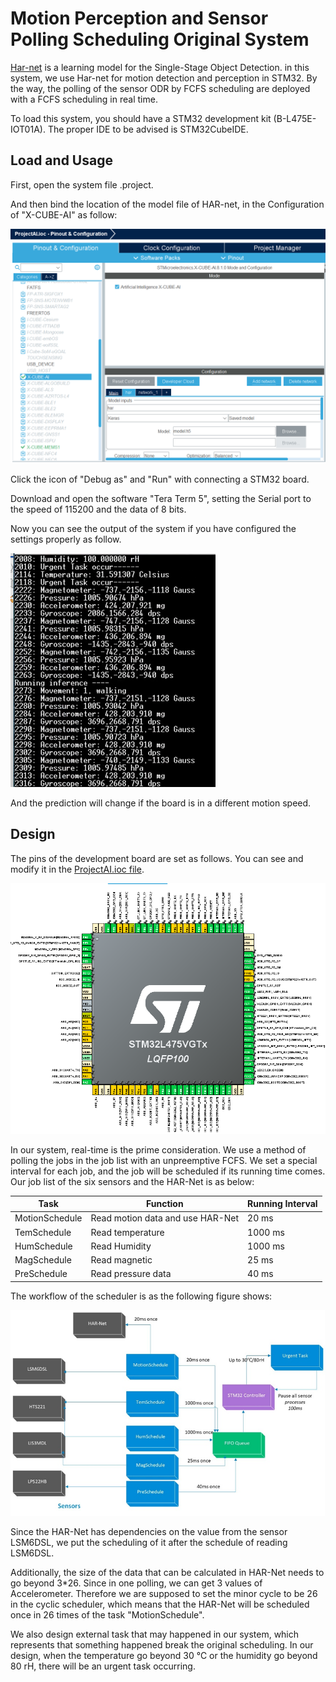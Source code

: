 # Motion Perception and Sensor Polling Scheduling Original System

[Har-net](https://ieeexplore.ieee.org/document/8931260) is a learning model for the Single-Stage Object Detection. in this system, we use Har-net for motion detection and perception in STM32. By the way, the polling of the sensor ODR by FCFS scheduling are deployed with a FCFS scheduling in real time.

To load this system, you should have a STM32 development kit (B-L475E-IOT01A). The proper IDE to be advised is STM32CubeIDE. 

## Load and Usage

First, open the system file .project. 

And then bind the location of the model file of HAR-net, in the Configuration of "X-CUBE-AI" as follow:

![](image/3.png)

Click the icon of "Debug as" and "Run" with connecting a STM32 board.

Download and open the software "Tera Term 5", setting the Serial port to the speed of 115200 and the data of 8 bits. 

Now you can see the output of the system if you have configured the settings properly as follow. 

![](image/4.png)

And the prediction will change if the board is in a different motion speed.



## Design

The pins of the development board are set as follows. You can see and modify it in the [ProjectAI.ioc file](ProjectAI.ioc). 

![](image/1.png)

In our system, real-time is the prime consideration. We use a method of polling the jobs in the job list with an unpreemptive FCFS. We set a special interval for each job, and the job will be scheduled if its running time comes. Our job list of the six sensors and the HAR-Net is as below:

| Task           | Function                          | Running  Interval |
| -------------- | --------------------------------- | ----------------- |
| MotionSchedule | Read  motion data and use HAR-Net | 20 ms             |
| TemSchedule    | Read temperature                  | 1000 ms           |
| HumSchedule    | Read Humidity                     | 1000 ms           |
| MagSchedule    | Read magnetic                     | 25  ms            |
| PreSchedule    | Read pressure data                | 40  ms            |

The workflow of the scheduler is as the following figure shows:

![](image/2.png)

Since the HAR-Net has dependencies on the value from the sensor LSM6DSL, we put the scheduling of it after the schedule of reading LSM6DSL. 

Additionally, the size of the data that can be calculated in HAR-Net needs to go beyond 3*26. Since in one polling, we can get 3 values of Accelerometer. Therefore we are supposed to set the minor cycle to be 26 in the cyclic scheduler, which means that the HAR-Net will be scheduled once in 26 times of the task "MotionSchedule".

We also design external task that may happened in our system, which represents that something happened break the original scheduling. In our design, when the temperature go beyond 30 ℃ or the humidity go beyond 80 rH, there will be an urgent task occurring.
